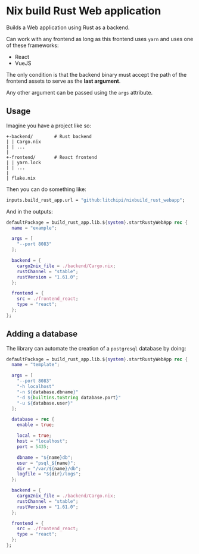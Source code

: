# Nix build Rust Web application

Builds a Web application using Rust as a backend.  

Can work with any frontend as long as this frontend uses `yarn` and uses one of these frameworks:
- React
- VueJS

The only condition is that the backend binary must accept the path of the frontend
assets to serve as the **last argument**.

Any other argument can be passed using the `args` attribute.

## Usage

Imagine you have a project like so:

```
+-backend/        # Rust backend
| | Cargo.nix
| | ...
|
+-frontend/       # React frontend
| | yarn.lock
| | ...
|
| flake.nix
```

Then you can do something like:
``` nix
inputs.build_rust_app.url = "github:litchipi/nixbuild_rust_webapp";
```

And in the outputs:
``` nix
defaultPackage = build_rust_app.lib.${system}.startRustyWebApp rec {
  name = "example";

  args = [
    "--port 8083"
  ];

  backend = {
    cargo2nix_file = ./backend/Cargo.nix;
    rustChannel = "stable";
    rustVersion = "1.61.0";
  };

  frontend = {
    src = ./frontend_react;
    type = "react";
  };
};
```

## Adding a database

The library can automate the creation of a `postgresql` database by doing:
``` nix
defaultPackage = build_rust_app.lib.${system}.startRustyWebApp rec {
  name = "template";

  args = [
    "--port 8083"
    "-h localhost"
    "-n ${database.dbname}"
    "-d ${builtins.toString database.port}"
    "-u ${database.user}"
  ];

  database = rec {
    enable = true;

    local = true;
    host = "localhost";
    port = 5435;

    dbname = "${name}db";
    user = "psql_${name}";
    dir = "/var/${name}/db";
    logfile = "${dir}/logs";
  };

  backend = {
    cargo2nix_file = ./backend/Cargo.nix;
    rustChannel = "stable";
    rustVersion = "1.61.0";
  };

  frontend = {
    src = ./frontend_react;
    type = "react";
  };
};
```
